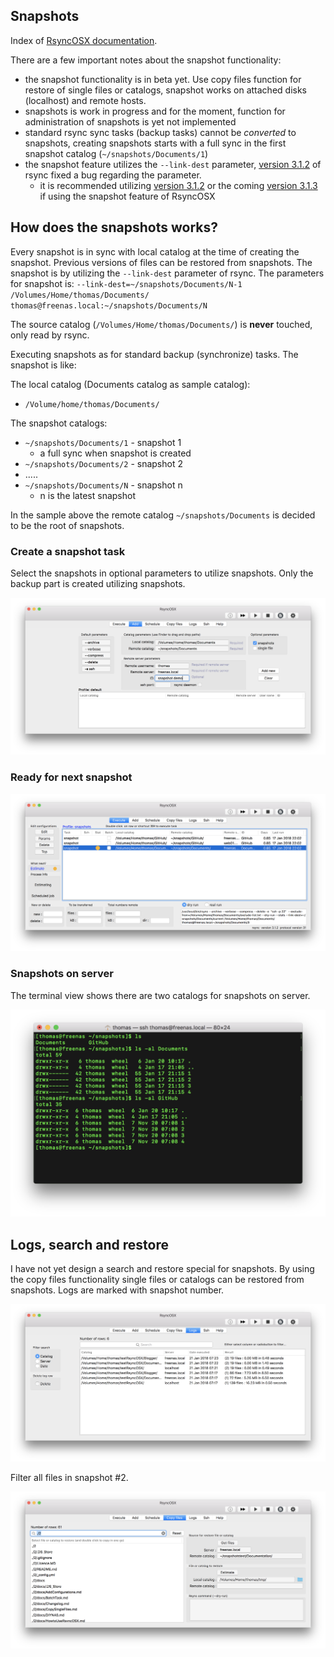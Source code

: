 ## Snapshots

Index of [RsyncOSX documentation](https://rsyncosx.github.io/Documentation/).

There are a few important notes about the snapshot functionality:

- the snapshot functionality is in beta yet. Use copy files function for restore of single files or catalogs, snapshot works on attached disks (localhost) and remote hosts.
- snapshots is work in progress and for the moment, function for administration of snapshots is yet not implemented
- standard rsync sync tasks (backup tasks) cannot be *converted* to snapshots, creating snapshots starts with a full sync in the first snapshot catalog (`~/snapshots/Documents/1`)
- the snapshot feature utilizes the `--link-dest` parameter,  [version 3.1.2](https://download.samba.org/pub/rsync/src/rsync-3.1.2-NEWS) of rsync fixed a bug regarding the parameter.
  - it is recommended utilizing [version 3.1.2](https://download.samba.org/pub/rsync/src/rsync-3.1.2-NEWS) or the coming [version 3.1.3](https://download.samba.org/pub/rsync/src-previews/rsync-3.1.3pre1-NEWS) if using the snapshot feature of RsyncOSX

## How does the snapshots works?

Every snapshot is in sync with local catalog at the time of creating the snapshot. Previous versions of files can be restored from snapshots. The snapshot is by utilizing the `--link-dest` parameter of rsync. The parameters for snapshot is:
`--link-dest=~/snapshots/Documents/N-1 /Volumes/Home/thomas/Documents/ thomas@freenas.local:~/snapshots/Documents/N`

The source catalog (`/Volumes/Home/thomas/Documents/`) is **never** touched, only read by rsync.

Executing snapshots as for standard backup (synchronize) tasks. The snapshot is like:

The local catalog (Documents catalog as sample catalog):

- `/Volume/home/thomas/Documents/`

The snapshot catalogs:

- `~/snapshots/Documents/1` - snapshot 1
  - a full sync when snapshot is created
- `~/snapshots/Documents/2` - snapshot 2
- .....
- `~/snapshots/Documents/N` - snapshot n
  - n is the latest snapshot

In the sample above the remote catalog `~/snapshots/Documents` is decided to be the root of snapshots.

### Create a snapshot task

Select the snapshots in optional parameters to utilize snapshots. Only the backup part is created utilizing snapshots.

![Main view](screenshots/master/snapshots/createtask.png)

### Ready for next snapshot

![Main view](screenshots/master/snapshots/readyforbackup.png)

### Snapshots on server

The terminal view shows there are two catalogs for snapshots on server.

![Main view](screenshots/master/snapshots/snapshotroot.png)

## Logs, search and restore

I have not yet design a search and restore special for snapshots. By using the copy files functionality single files or catalogs can be restored from snapshots. Logs are marked with snapshot number.

![Main view](screenshots/master/snapshots/copyfiles1.png)

Filter all files in snapshot #2.

![Main view](screenshots/master/snapshots/copyfiles2.png)
